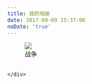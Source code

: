 ```yaml
---
title: 我的相册
date: 2017-09-09 15:37:06
noDate: 'true'
---
```


<link type="text/css" href="/ins.css" rel="stylesheet">

<div class="myalbums">
    <div class="albums">
	   <figure class="thumb"><div class="myalbums-box"><a href="./war/" target="_self"><img src="http://ow02bmr8x.bkt.clouddn.com/1.jpg"></a></div><figcaption>战争</figcaption><br></figure>

    </div>
</div>